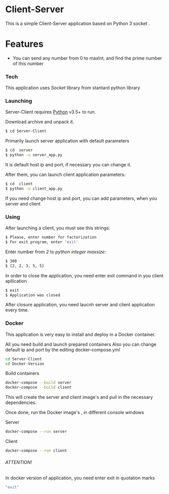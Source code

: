 # Client-Server

This is a simple Client-Server application based on Python 3 socket .

# Features

  - You can send any number from 0 to maxInt, and find the prime number of this number

### Tech

This application uses *Socket* library from stantard python library

### Launching

Server-Client requires [Python](https://www.python.org/) v3.5+ to run.

Download archive and unpack it.

```sh
$ cd Server-Client
```

Primarily launch server application with default parameters

```sh
$ cd  server
$ python -u server_app.py 
```
It is default host ip and port, if necessary you can change it.

After them, you can launch client application parameters:

```sh
$ cd  client
$ python -u client_app.py 
```
If you need change host ip and port, you can add parameters, when you server and client
### Using
After launching a client, you must see this strings:
```sh
$ Please, enter number for factorization
$ For exit program, enter 'exit'
```
Enter number from *2* to *python integer maxsize*:
```sh
$ 300
$ [2, 2, 3, 5, 5]
```
In order to close the application, you need enter exit command in you client apllication
```sh
$ exit
$ Application was closed
```
After closure application, you need laucnh server and client application every time.

### Docker
This application is very easy to install and deploy in a Docker container.

All you need build and launch prepared containers
Also you can change default ip and port by the editing docker-compose.yml

```sh
cd Server-Client
cd Docker-Version
```
Build containers
```sh
docker-compose --build server
docker-compose --build client
```

This will create the server and client image's and pull in the necessary dependencies.

Once done, run the Docker image's , in different console windows

Server
```sh
docker-compose --run server
```

Client
```sh
docker-compose --run client
```
###### ATTENTION!
In docker version of application, you need enter exit in quotation marks
```sh
"exit"
```

